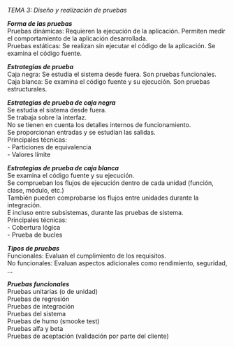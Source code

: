*TEMA 3: Diseño y realización de pruebas*

***Forma de las pruebas***  
  Pruebas dinámicas: Requieren la ejecución de la aplicación. Permiten medir el comportamiento de la aplicación desarrollada.  
  Pruebas estáticas: Se realizan sin ejecutar el código de la aplicación. Se examina el código fuente.  

***Estrategias de prueba***  
  Caja negra: Se estudia el sistema desde fuera. Son pruebas funcionales.  
  Caja blanca: Se examina el código fuente y su ejecución. Son pruebas estructurales.  

***Estrategias de prueba de caja negra***  
  Se estudia el sistema desde fuera.  
  Se trabaja sobre la interfaz.  
  No se tienen en cuenta los detalles internos de funcionamiento.  
  Se proporcionan entradas y se estudian las salidas.  
  Principales técnicas:  
      - Particiones de equivalencia  
      - Valores límite  

***Estrategias de prueba de caja blanca***  
  Se examina el código fuente y su ejecución.  
  Se comprueban los flujos de ejecución dentro de cada unidad (función, clase, módulo, etc.)  
  También pueden comprobarse los flujos entre unidades durante la integración.  
  E incluso entre subsistemas, durante las pruebas de sistema.  
  Principales técnicas:  
      - Cobertura lógica  
      - Prueba de bucles  

***Tipos de pruebas***  
  Funcionales: Evaluan el cumplimiento de los requisitos.  
  No funcionales: Evaluan aspectos adicionales como rendimiento, seguridad, ...  

***Pruebas funcionales***  
  Pruebas unitarias (o de unidad)  
  Pruebas de regresión  
  Pruebas de integración  
  Pruebas del sistema  
  Pruebas de humo (smooke test)  
  Pruebas alfa y beta  
  Pruebas de aceptación (validación por parte del cliente)  
